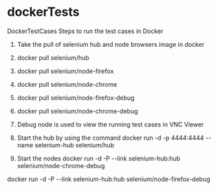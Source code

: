 # dockerTests
DockerTestCases
Steps to run the test cases in Docker
1. Take the pull of selenium hub and node browsers image in docker
  1. docker pull selenium/hub
  2. docker pull selenium/node-firefox
  3. docker pull selenium/node-chrome
  4. docker pull selenium/node-firefox-debug
  5. docker pull selenium/node-chrome-debug

2. Debug node is used to view the running test cases in VNC Viewer

3. Start the hub by using the command 
docker run -d -p 4444:4444 --name selenium-hub selenium/hub

4. Start the nodes
docker run -d -P --link selenium-hub:hub selenium/node-chrome-debug

docker run -d -P --link selenium-hub:hub selenium/node-firefox-debug

